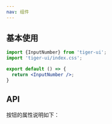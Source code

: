 ```yaml
---
nav: 组件
---
```


## 基本使用
```jsx
import {InputNumber} from 'tiger-ui';
import 'tiger-ui/index.css';

export default () => {
  return <InputNumber />;
}
```

## API
按钮的属性说明如下：
<API id="InputNumber"></API>
